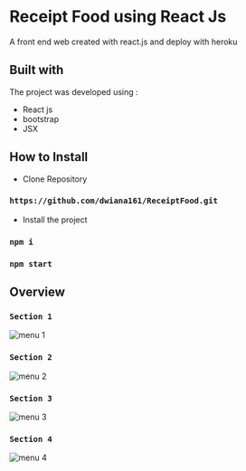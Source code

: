 # Receipt Food using React Js

A front end web created with react.js and deploy with heroku
 
## Built with

The project was developed using :
* React js
* bootstrap
* JSX

## How to Install

* Clone Repository

### `https://github.com/dwiana161/ReceiptFood.git`

* Install the project
### `npm i`

### `npm start`

## Overview
### `Section 1`

![menu 1](https://user-images.githubusercontent.com/55675935/133094743-8a5979ae-d21c-4cda-940e-5029d77cd1a1.png)

### `Section 2`

![menu 2](https://user-images.githubusercontent.com/55675935/133094749-c925f790-84ae-4b81-82e0-cb78b5b9b421.png)

### `Section 3`

![menu 3](https://user-images.githubusercontent.com/55675935/133094732-6539d5ed-ac94-458c-aaad-b47f17d884ea.png)

### `Section 4`

![menu 4](https://user-images.githubusercontent.com/55675935/133094741-a1ac4e16-7411-40bd-b878-9c6e57a8f540.png)


